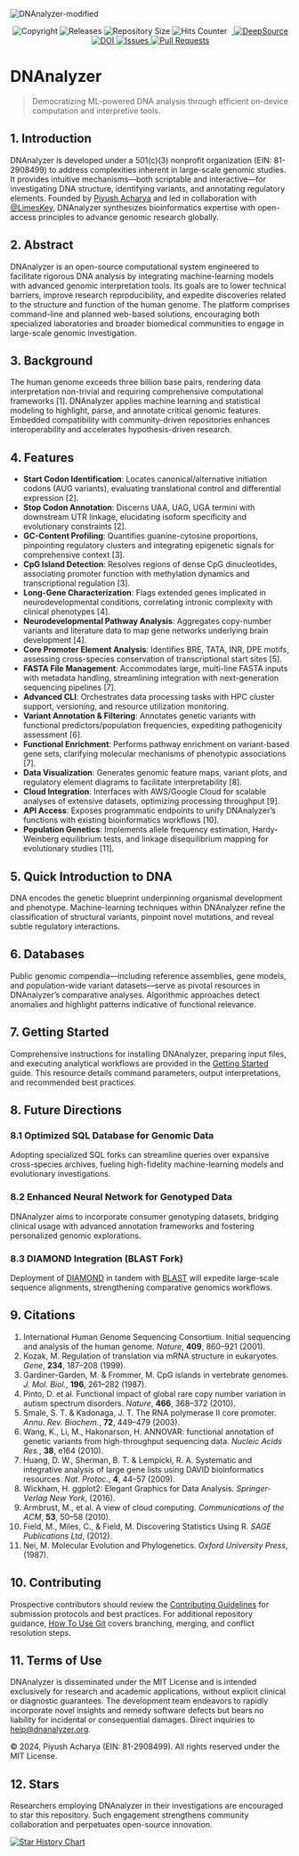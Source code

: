 ![DNAnalyzer-modified](https://user-images.githubusercontent.com/96280466/221687615-698969a1-8d39-4278-aa92-8f713625f165.png)

<p align="center">
  <img src="https://img.shields.io/badge/copyright-2025-blue"
       alt="Copyright">
  <img src="https://img.shields.io/github/v/release/VERISIMILITUDEX/DNAnalyzer"
       alt="Releases">
  <img src="https://img.shields.io/github/repo-size/VerisimilitudeX/DNAnalyzer"
       alt="Repository Size">
  <img src="https://hits.dwyl.com/verisimilitudeX/DNAnalyzer.svg?style=flat"
       alt="Hits Counter">
  <img src="https://github.com/VerisimilitudeX/DNAnalyzer/actions/workflows/gradle.yml/badge.svg"
       alt="">
  <a href="https://discord.gg/X3YCvGf2Ug">
    <img src="https://img.shields.io/discord/1033196198816915516" alt="">
  </a>
  <a href="https://deepsource.io/gh/VerisimilitudeX/DNAnalyzer/?ref=repository-badge}">
    <img src="https://deepsource.io/gh/VerisimilitudeX/DNAnalyzer.svg/?label=active+issues&amp;show_trend=true&amp;token=9NBX3zsf0IZ3Nii3AApiX1Wa"
         alt="DeepSource" title="DeepSource">
  </a>
  <a href="https://zenodo.org/records/14556578">
    <img src="https://zenodo.org/badge/DOI/10.5281/zenodo.14556578.svg"
         alt="DOI">
  </a>
  <a href="https://github.com/VerisimilitudeX/DNAnalyzer/issues">
    <img src="https://img.shields.io/github/issues/VerisimilitudeX/DNAnalyzer"
         alt="Issues">
  </a>
  <a href="https://github.com/VerisimilitudeX/DNAnalyzer/pulls">
    <img src="https://img.shields.io/github/issues-pr/VerisimilitudeX/DNAnalyzer"
         alt="Pull Requests">
  </a>
</p>

# DNAnalyzer

> Democratizing ML-powered DNA analysis through efficient on-device computation and interpretive tools.

## 1. Introduction
DNAnalyzer is developed under a 501(c)(3) nonprofit organization (EIN: 81-2908499) to address complexities inherent in large-scale genomic studies. It provides intuitive mechanisms—both scriptable and interactive—for investigating DNA structure, identifying variants, and annotating regulatory elements. Founded by [Piyush Acharya](github.com/VerisimilitudeX) and led in collaboration with [@LimesKey](github.com/LimesKey), DNAnalyzer synthesizes bioinformatics expertise with open-access principles to advance genomic research globally.

## 2. Abstract
DNAnalyzer is an open-source computational system engineered to facilitate rigorous DNA analysis by integrating machine-learning models with advanced genomic interpretation tools. Its goals are to lower technical barriers, improve research reproducibility, and expedite discoveries related to the structure and function of the human genome. The platform comprises command-line and planned web-based solutions, encouraging both specialized laboratories and broader biomedical communities to engage in large-scale genomic investigation.

## 3. Background
The human genome exceeds three billion base pairs, rendering data interpretation non-trivial and requiring comprehensive computational frameworks [1]. DNAnalyzer applies machine learning and statistical modeling to highlight, parse, and annotate critical genomic features. Embedded compatibility with community-driven repositories enhances interoperability and accelerates hypothesis-driven research.

## 4. Features
- **Start Codon Identification**: Locates canonical/alternative initiation codons (AUG variants), evaluating translational control and differential expression [2].  
- **Stop Codon Annotation**: Discerns UAA, UAG, UGA termini with downstream UTR linkage, elucidating isoform specificity and evolutionary constraints [2].  
- **GC-Content Profiling**: Quantifies guanine-cytosine proportions, pinpointing regulatory clusters and integrating epigenetic signals for comprehensive context [3].  
- **CpG Island Detection**: Resolves regions of dense CpG dinucleotides, associating promoter function with methylation dynamics and transcriptional regulation [3].  
- **Long-Gene Characterization**: Flags extended genes implicated in neurodevelopmental conditions, correlating intronic complexity with clinical phenotypes [4].  
- **Neurodevelopmental Pathway Analysis**: Aggregates copy-number variants and literature data to map gene networks underlying brain development [4].  
- **Core Promoter Element Analysis**: Identifies BRE, TATA, INR, DPE motifs, assessing cross-species conservation of transcriptional start sites [5].  
- **FASTA File Management**: Accommodates large, multi-line FASTA inputs with metadata handling, streamlining integration with next-generation sequencing pipelines [7].  
- **Advanced CLI**: Orchestrates data processing tasks with HPC cluster support, versioning, and resource utilization monitoring.  
- **Variant Annotation & Filtering**: Annotates genetic variants with functional predictors/population frequencies, expediting pathogenicity assessment [6].  
- **Functional Enrichment**: Performs pathway enrichment on variant-based gene sets, clarifying molecular mechanisms of phenotypic associations [7].  
- **Data Visualization**: Generates genomic feature maps, variant plots, and regulatory element diagrams to facilitate interpretability [8].  
- **Cloud Integration**: Interfaces with AWS/Google Cloud for scalable analyses of extensive datasets, optimizing processing throughput [9].  
- **API Access**: Exposes programmatic endpoints to unify DNAnalyzer’s functions with existing bioinformatics workflows [10].  
- **Population Genetics**: Implements allele frequency estimation, Hardy-Weinberg equilibrium tests, and linkage disequilibrium mapping for evolutionary studies [11].

## 5. Quick Introduction to DNA
DNA encodes the genetic blueprint underpinning organismal development and phenotype. Machine-learning techniques within DNAnalyzer refine the classification of structural variants, pinpoint novel mutations, and reveal subtle regulatory interactions.

## 6. Databases
Public genomic compendia—including reference assemblies, gene models, and population-wide variant datasets—serve as pivotal resources in DNAnalyzer’s comparative analyses. Algorithmic approaches detect anomalies and highlight patterns indicative of functional relevance.

## 7. Getting Started
Comprehensive instructions for installing DNAnalyzer, preparing input files, and executing analytical workflows are provided in the [Getting Started](docs/getting-started.md) guide. This resource details command parameters, output interpretations, and recommended best practices.

## 8. Future Directions
### 8.1 Optimized SQL Database for Genomic Data
Adopting specialized SQL forks can streamline queries over expansive cross-species archives, fueling high-fidelity machine-learning models and evolutionary investigations.

### 8.2 Enhanced Neural Network for Genotyped Data
DNAnalyzer aims to incorporate consumer genotyping datasets, bridging clinical usage with advanced annotation frameworks and fostering personalized genomic explorations.

### 8.3 DIAMOND Integration (BLAST Fork)
Deployment of [DIAMOND](https://github.com/bbuchfink/diamond) in tandem with [BLAST](https://blast.ncbi.nlm.nih.gov/Blast.cgi") will expedite large-scale sequence alignments, strengthening comparative genomics workflows.

## 9. Citations
1. International Human Genome Sequencing Consortium. Initial sequencing and analysis of the human genome. *Nature*, **409**, 860–921 (2001).  
2. Kozak, M. Regulation of translation via mRNA structure in eukaryotes. *Gene*, **234**, 187–208 (1999).  
3. Gardiner-Garden, M. & Frommer, M. CpG islands in vertebrate genomes. *J. Mol. Biol.*, **196**, 261–282 (1987).  
4. Pinto, D. et al. Functional impact of global rare copy number variation in autism spectrum disorders. *Nature*, **466**, 368–372 (2010).  
5. Smale, S. T. & Kadonaga, J. T. The RNA polymerase II core promoter. *Annu. Rev. Biochem.*, **72**, 449–479 (2003).  
6. Wang, K., Li, M., Hakonarson, H. ANNOVAR: functional annotation of genetic variants from high-throughput sequencing data. *Nucleic Acids Res.*, **38**, e164 (2010).  
7. Huang, D. W., Sherman, B. T. & Lempicki, R. A. Systematic and integrative analysis of large gene lists using DAVID bioinformatics resources. *Nat. Protoc.*, **4**, 44–57 (2009).  
8. Wickham, H. ggplot2: Elegant Graphics for Data Analysis. *Springer-Verlag New York*, (2016).  
9. Armbrust, M., et al. A view of cloud computing. *Communications of the ACM*, **53**, 50–58 (2010).  
10. Field, M., Miles, C., & Field, M. Discovering Statistics Using R. *SAGE Publications Ltd*, (2012).  
11. Nei, M. Molecular Evolution and Phylogenetics. *Oxford University Press*, (1987).

## 10. Contributing
Prospective contributors should review the [Contributing Guidelines](./docs/contributing/Contribution_Guidelines.md) for submission protocols and best practices. For additional repository guidance, [How To Use Git](./docs/contributing/CONTRIBUTING.md) covers branching, merging, and conflict resolution steps.

## 11. Terms of Use
DNAnalyzer is disseminated under the MIT License and is intended exclusively for research and academic applications, without explicit clinical or diagnostic guarantees. The development team endeavors to rapidly incorporate novel insights and remedy software defects but bears no liability for incidental or consequential damages. Direct inquiries to help@dnanalyzer.org.

© 2024, Piyush Acharya (EIN: 81-2908499). All rights reserved under the MIT License.

## 12. Stars
Researchers employing DNAnalyzer in their investigations are encouraged to star this repository. Such engagement strengthens community collaboration and perpetuates open-source innovation.

<a href="https://star-history.com/#VerisimilitudeX/DNAnalyzer&Date">
  <picture>
    <source media="(prefers-color-scheme: dark)"
            srcset="https://api.star-history.com/svg?repos=VerisimilitudeX/DNAnalyzer&type=Date&theme=dark" />
    <source media="(prefers-color-scheme: light)"
            srcset="https://api.star-history.com/svg?repos=VerisimilitudeX/DNAnalyzer&type=Date" />
    <img alt="Star History Chart"
         src="https://api.star-history.com/svg?repos=VerisimilitudeX/DNAnalyzer&type=Date" />
  </picture>
</a>